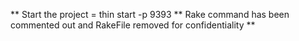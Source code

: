 ** Start the project = thin start -p 9393
** Rake command has been commented out and RakeFile removed for confidentiality
**
